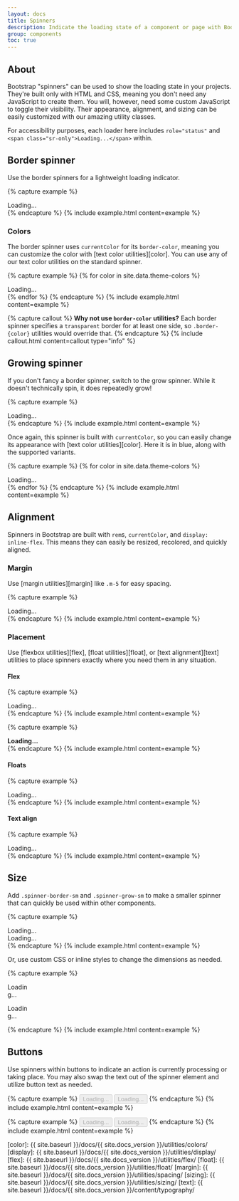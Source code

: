 ```yaml
---
layout: docs
title: Spinners
description: Indicate the loading state of a component or page with Bootstrap spinners, built entirely with HTML, CSS, and no JavaScript.
group: components
toc: true
---
```


## About

Bootstrap "spinners" can be used to show the loading state in your projects. They're built only with HTML and CSS, meaning you don't need any JavaScript to create them. You will, however, need some custom JavaScript to toggle their visibility. Their appearance, alignment, and sizing can be easily customized with our amazing utility classes.

For accessibility purposes, each loader here includes `role="status"` and `<span class="sr-only">Loading...</span>` within.

## Border spinner

Use the border spinners for a lightweight loading indicator.

{% capture example %}
<div class="spinner-border" role="status">
  <span class="sr-only">Loading...</span>
</div>
{% endcapture %}
{% include example.html content=example %}

### Colors

The border spinner uses `currentColor` for its `border-color`, meaning you can customize the color with [text color utilities][color]. You can use any of our text color utilities on the standard spinner.

{% capture example %}
{% for color in site.data.theme-colors %}
<div class="spinner-border text-{{ color.name }}" role="status">
  <span class="sr-only">Loading...</span>
</div>{% endfor %}
{% endcapture %}
{% include example.html content=example %}

{% capture callout %}
**Why not use `border-color` utilities?** Each border spinner specifies a `transparent` border for at least one side, so `.border-{color}` utilities would override that.
{% endcapture %}
{% include callout.html content=callout type="info" %}

## Growing spinner

If you don't fancy a border spinner, switch to the grow spinner. While it doesn't technically spin, it does repeatedly grow!

{% capture example %}
<div class="spinner-grow" role="status">
  <span class="sr-only">Loading...</span>
</div>
{% endcapture %}
{% include example.html content=example %}

Once again, this spinner is built with `currentColor`, so you can easily change its appearance with [text color utilities][color]. Here it is in blue, along with the supported variants.

{% capture example %}
{% for color in site.data.theme-colors %}
<div class="spinner-grow text-{{ color.name }}" role="status">
  <span class="sr-only">Loading...</span>
</div>{% endfor %}
{% endcapture %}
{% include example.html content=example %}

## Alignment

Spinners in Bootstrap are built with `rem`s, `currentColor`, and `display: inline-flex`. This means they can easily be resized, recolored, and quickly aligned.

### Margin

Use [margin utilities][margin] like `.m-5` for easy spacing.

{% capture example %}
<div class="spinner-border m-5" role="status">
  <span class="sr-only">Loading...</span>
</div>
{% endcapture %}
{% include example.html content=example %}

### Placement

Use [flexbox utilities][flex], [float utilities][float], or [text alignment][text] utilities to place spinners exactly where you need them in any situation.

#### Flex

{% capture example %}
<div class="d-flex justify-content-center">
  <div class="spinner-border" role="status">
    <span class="sr-only">Loading...</span>
  </div>
</div>
{% endcapture %}
{% include example.html content=example %}

{% capture example %}
<div class="d-flex align-items-center">
  <strong>Loading...</strong>
  <div class="spinner-border ml-auto" role="status"></div>
</div>
{% endcapture %}
{% include example.html content=example %}

#### Floats

{% capture example %}
<div class="clearfix">
  <div class="spinner-border float-right" role="status">
    <span class="sr-only">Loading...</span>
  </div>
</div>
{% endcapture %}
{% include example.html content=example %}

#### Text align

{% capture example %}
<div class="text-center">
  <div class="spinner-border" role="status">
    <span class="sr-only">Loading...</span>
  </div>
</div>
{% endcapture %}
{% include example.html content=example %}

## Size

Add `.spinner-border-sm` and `.spinner-grow-sm` to make a smaller spinner that can quickly be used within other components.

{% capture example %}
<div class="spinner-border spinner-border-sm" role="status">
  <span class="sr-only">Loading...</span>
</div>
<div class="spinner-grow spinner-grow-sm" role="status">
  <span class="sr-only">Loading...</span>
</div>
{% endcapture %}
{% include example.html content=example %}

Or, use custom CSS or inline styles to change the dimensions as needed.

{% capture example %}
<div class="spinner-border" style="width: 3rem; height: 3rem;" role="status">
  <span class="sr-only">Loading...</span>
</div>
<div class="spinner-grow" style="width: 3rem; height: 3rem;" role="status">
  <span class="sr-only">Loading...</span>
</div>
{% endcapture %}
{% include example.html content=example %}

## Buttons

Use spinners within buttons to indicate an action is currently processing or taking place. You may also swap the text out of the spinner element and utilize button text as needed.

{% capture example %}
<button class="btn btn-primary" type="button" disabled>
  <span class="spinner-border spinner-border-sm" role="status"></span>
  <span class="sr-only">Loading...</span>
</button>
<button class="btn btn-primary" type="button" disabled>
  <span class="spinner-border spinner-border-sm" role="status"></span>
  Loading...
</button>
{% endcapture %}
{% include example.html content=example %}

{% capture example %}
<button class="btn btn-primary" type="button" disabled>
  <span class="spinner-grow spinner-grow-sm" role="status"></span>
  <span class="sr-only">Loading...</span>
</button>
<button class="btn btn-primary" type="button" disabled>
  <span class="spinner-grow spinner-grow-sm" role="status"></span>
  Loading...
</button>
{% endcapture %}
{% include example.html content=example %}


[color]:   {{ site.baseurl }}/docs/{{ site.docs_version }}/utilities/colors/
[display]: {{ site.baseurl }}/docs/{{ site.docs_version }}/utilities/display/
[flex]:    {{ site.baseurl }}/docs/{{ site.docs_version }}/utilities/flex/
[float]:   {{ site.baseurl }}/docs/{{ site.docs_version }}/utilities/float/
[margin]:  {{ site.baseurl }}/docs/{{ site.docs_version }}/utilities/spacing/
[sizing]:  {{ site.baseurl }}/docs/{{ site.docs_version }}/utilities/sizing/
[text]:    {{ site.baseurl }}/docs/{{ site.docs_version }}/content/typography/
